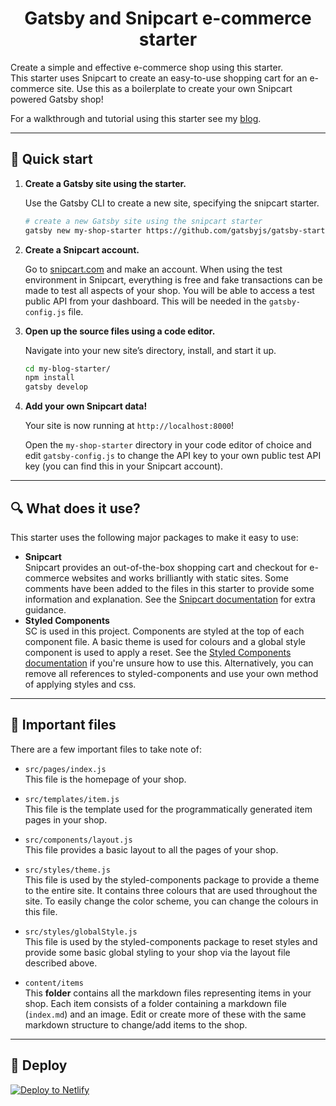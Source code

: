 
<h1 align="center">
  Gatsby and Snipcart e-commerce starter
</h1>

Create a simple and effective e-commerce shop using this starter.   
This starter uses Snipcart to create an easy-to-use shopping cart for an e-commerce site. Use this as a boilerplate to create your own Snipcart powered Gatsby shop!

For a walkthrough and tutorial using this starter see my [blog](https://www.frontendstumbles.com/gatsby-and-snipcart-ecommerce-tutorial/).

---
## 🚀 Quick start

1.  **Create a Gatsby site using the starter.**

    Use the Gatsby CLI to create a new site, specifying the snipcart starter.

    ```sh
    # create a new Gatsby site using the snipcart starter
    gatsby new my-shop-starter https://github.com/gatsbyjs/gatsby-starter-blog
    ```  

1. **Create a Snipcart account.**

    Go to [snipcart.com](https://snipcart.com/) and make an account. When using the test environment in Snipcart, everything is free and fake transactions can be made to test all aspects of your shop.
    You will be able to access a test public API from your dashboard. This will be needed in the `gatsby-config.js` file.  

1.  **Open up the source files using a code editor.**

    Navigate into your new site’s directory, install, and start it up.

    ```sh
    cd my-blog-starter/
    npm install
    gatsby develop
    ```  

1.  **Add your own Snipcart data!**

    Your site is now running at `http://localhost:8000`!

    Open the `my-shop-starter` directory in your code editor of choice and edit `gatsby-config.js` to change the API key to your own public test API key (you can find this in your Snipcart account).


---
## 🔍 What does it use?

This starter uses the following major packages to make it easy to use:

- **Snipcart**  
  Snipcart provides an out-of-the-box shopping cart and checkout for e-commerce websites and works brilliantly with static sites. Some comments have been added to the files in this starter to provide some information and explanation. See the [Snipcart documentation](https://docs.snipcart.com/) for extra guidance.
- **Styled Components**  
  SC is used in this project. Components are styled at the top of each component file. A basic theme is used for colours and a global style component is used to apply a reset. See the [Styled Components documentation](https://www.styled-components.com/docs) if you're unsure how to use this. Alternatively, you can remove all references to styled-components and use your own method of applying styles and css.

---
## 📁 Important files

  There are a few important files to take note of:
  
  - `src/pages/index.js`  
    This file is the homepage of your shop. 

  - `src/templates/item.js`  
    This file is the template used for the programmatically generated item pages in your shop.

  - `src/components/layout.js`  
    This file provides a basic layout to all the pages of your shop.

  - `src/styles/theme.js`  
    This file is used by the styled-components package to provide a theme to the entire site. It contains three colours that are used throughout the site. To easily change the color scheme, you can change the colours in this file.

  - `src/styles/globalStyle.js`  
    This file is used by the styled-components package to reset styles and provide some basic global styling to your shop via the layout  file described above.

  - `content/items`  
    This **folder** contains all the markdown files representing items in your shop. Each item consists of a folder containing a markdown file (`index.md`) and an image. Edit or create more of these with the same markdown structure to change/add items to the shop.

---
## 💫 Deploy

[![Deploy to Netlify](https://www.netlify.com/img/deploy/button.svg)](https://app.netlify.com/start/deploy?repository=https://github.com/issydennis/gatsby-snipcart)

